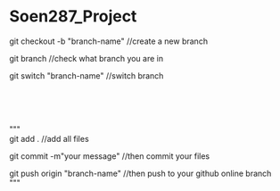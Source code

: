 # Soen287_Project

git checkout -b "branch-name"    //create a new branch

git branch       //check what branch you are in

git switch "branch-name"        //switch branch

<br />
<br />
<br />

"""<br />
git add .           //add all files

git commit -m"your message"        //then commit your files

git push origin "branch-name"       //then push to your github online branch
<br />"""
